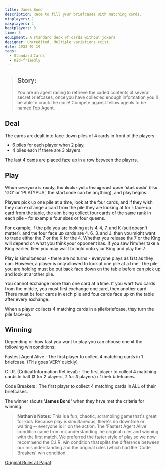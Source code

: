 ```yaml
---
title: James Bond
description: Race to fill your briefcases with matching cards.
minplayers: 2
maxplayers: 3
bestplayers: 3
time: 5
equipment: A standard deck of cards without jokers
designer: Uncredited. Multiple variations exist.
date: 2023-03-10
tags:
  - Standard Cards
  - Kid-friendly
---
```


> ## Story:
> You are an agent racing to retrieve the coded contents of several secret briefcases, once you have collected enough information you'll be able to crack the code! Compete against fellow agents to be named Top Agent.

## Deal

The cards are dealt into face-down piles of 4 cards in front of the players:

- 6 piles for each player when 2 play,
- 4 piles each if there are 3 players.

The last 4 cards are placed face up in a row between the players.

## Play

When everyone is ready, the dealer yells the agreed-upon 'start code' (like 'GO' or 'PLATYPUS', the start code can be anything), and play begins.

Players pick up one pile at a time, look at the four cards, and if they wish they can exchange a card from the pile they are looking at for a face-up card from the table, the aim being collect four cards of the same rank in each pile - for example four sixes or four queens.

For example, if the pile you are looking at is 4, 4, 7, and K (suit doesn't matter), and the four face up cards are 4, 6, 3, and J, then you might want to trade either the 7 or the K for the 4. Whether you release the 7 or the King will depend on what you think your opponent has. If you saw him/her take a King earlier, then you may want to hold onto your King and play the 7.

Play is simultaneous - there are no turns - everyone plays as fast as they can. However, a player is only allowed to look at one pile at a time. The pile you are holding must be put back face down on the table before can pick up and look at another pile.

You cannot exchange more than one card at a time. If you want two cards from the middle, you must first exchange one card, then another card. There must be four cards in each pile and four cards face up on the table after every exchange.

When a player collects 4 matching cards in a pile/briefcase, they turn the pile face-up.

## Winning

Depending on how fast you want to play you can choose one of the following win conditions:

Fastest Agent Alive
: The first player to collect 4 matching cards in 1 briefcase. (This goes VERY quickly)

C.I.R. (Critical Information Retrieval)
: The first player to collect 4 matching cards in half (3 for 2 players, 2 for 3 players) of their briefcases.

Code Breakers
: The first player to collect 4 matching cards in ALL of their briefcases.

The winner shouts **'James Bond'** when they have met the criteria for winning.

> **Nathan's Notes:** This is a fun, chaotic, scrambling game that's great for kids. Because play is simultaneous, there's no downtime or waiting -- everyone is in on the action. The 'Fastest Agent Alive' condition came from misunderstanding the original rules and winning with the first match. We preferred the faster style of play so we now recommend the C.I.R. win condition that splits the difference between our misunderstanding and the original rules (which had the 'Code Breakers' win condition).

[Original Rules at Pagat](https://www.pagat.com/commerce/jamesbond.html)
